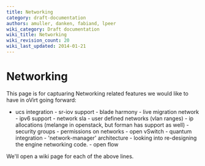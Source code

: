 ```yaml
---
title: Networking
category: draft-documentation
authors: amuller, danken, fabiand, lpeer
wiki_category: Draft documentation
wiki_title: Networking
wiki_revision_count: 20
wiki_last_updated: 2014-01-21
---
```


# Networking

This page is for captuaring Networking related features we would like to have in oVirt going forward:

* ucs integration - sr-iov support - blade harmony - live migration network - ipv6 support - network sla - user defined networks (vlan ranges) - ip allocations (melange in openstack, but forman has support as well) - security groups - permissions on networks - open vSwitch - quantum integration - 'network-manager' architecture - looking into re-designing the engine networking code. - open flow

We'll open a wiki page for each of the above lines.
